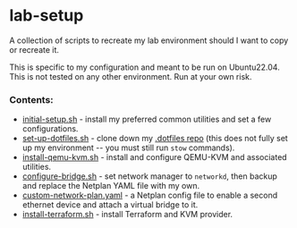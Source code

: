 # lab-setup

A collection of scripts to recreate my lab environment should I want to copy or recreate it.

This is specific to my configuration and meant to be run on Ubuntu22.04. This is not tested on any other environment. Run at your own risk.

### Contents:
- [initial-setup.sh](https://github.com/ewhd/lab-setup/blob/master/initial-setup.sh) - install my preferred common utilities and set a few configurations.
- [set-up-dotfiles.sh](https://github.com/ewhd/lab-setup/blob/master/set-up-dotfiles.sh) - clone down my [.dotfiles repo](https://github.com/ewhd/.dotfiles) (this does not fully set up my environment -- you must still run `stow` commands).
- [install-qemu-kvm.sh](https://github.com/ewhd/lab-setup/blob/master/install-qemu-kvm.sh) - install and configure QEMU-KVM and associated utilities.
- [configure-bridge.sh](https://github.com/ewhd/lab-setup/blob/master/configure-bridge.sh) - set network manager to `networkd`, then backup and replace the Netplan YAML file with my own.
- [custom-network-plan.yaml](https://github.com/ewhd/lab-setup/blob/master/custom-netplan-network-config.yaml) - a Netplan config file to enable a second ethernet device and attach a virtual bridge to it.
- [install-terraform.sh](https://github.com/ewhd/lab-setup/blob/master/install-terraform.sh) - install Terraform and KVM provider.
